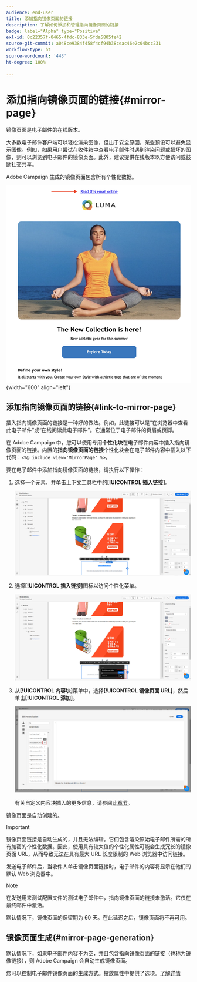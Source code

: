 ```yaml
---
audience: end-user
title: 添加指向镜像页面的链接
description: 了解如何添加和管理指向镜像页面的链接
badge: label="Alpha" type="Positive"
exl-id: 0c22357f-0465-4fdc-833e-5fda5805fe42
source-git-commit: a048ce9384f458f4cf94b38ceac46e2c04bcc231
workflow-type: ht
source-wordcount: '443'
ht-degree: 100%

---
```


# 添加指向镜像页面的链接{#mirror-page}

镜像页面是电子邮件的在线版本。

大多数电子邮件客户端可以轻松渲染图像，但出于安全原因，某些预设可以避免显示图像。例如，如果用户尝试在收件箱中查看电子邮件时遇到渲染问题或损坏的图像，则可以浏览到电子邮件的镜像页面。此外，建议提供在线版本以方便访问或鼓励社交共享。

Adobe Campaign 生成的镜像页面包含所有个性化数据。

![镜像链接示例](assets/mirror-page-link.png){width="600" align="left"}

## 添加指向镜像页面的链接{#link-to-mirror-page}

插入指向镜像页面的链接是一种好的做法。例如，此链接可以是“在浏览器中查看此电子邮件”或“在线阅读此电子邮件”。它通常位于电子邮件的页眉或页脚。

在 Adobe Campaign 中，您可以使用专用&#x200B;**个性化块**&#x200B;在电子邮件内容中插入指向镜像页面的链接。内置的&#x200B;**指向镜像页面的链接**&#x200B;个性化块会在电子邮件内容中插入以下代码：`<%@ include view='MirrorPage' %>`。

要在电子邮件中添加指向镜像页面的链接，请执行以下操作：

1. 选择一个元素，并单击上下文工具栏中的&#x200B;**[!UICONTROL 插入链接]**。

   ![](assets/message-tracking-mirror-page.png)

1. 选择&#x200B;**[!UICONTROL 插入链接]**&#x200B;图标以访问个性化菜单。

   ![](assets/message-tracking-mirror-page_2.png)

1. 从&#x200B;**[!UICONTROL 内容块]**&#x200B;菜单中，选择&#x200B;**[!UICONTROL 镜像页面 URL]**，然后单击&#x200B;**[!UICONTROL 添加]**。

   ![](assets/message-tracking-mirror-page_3.png)

   有关自定义内容块插入的更多信息，请参阅[此章节](../personalization/personalize.md#personalize-emails)。

镜像页面是自动创建的。

>[!IMPORTANT]
>
>镜像页面链接是自动生成的，并且无法编辑。它们包含渲染原始电子邮件所需的所有加密的个性化数据。因此，使用具有较大值的个性化属性可能会生成冗长的镜像页面 URL，从而导致无法在具有最大 URL 长度限制的 Web 浏览器中访问链接。

发送电子邮件后，当收件人单击镜像页面链接时，电子邮件的内容将显示在他们的默认 Web 浏览器中。

>[!NOTE]
>
>在发送用来测试配置文件的测试电子邮件中，指向镜像页面的链接未激活。它仅在最终邮件中激活。

默认情况下，镜像页面的保留期为 60 天。在此延迟之后，镜像页面将不再可用。


## 镜像页面生成{#mirror-page-generation}

默认情况下，如果电子邮件内容不为空，并且包含指向镜像页面的链接（也称为镜像链接），则 Adobe Campaign 会自动生成镜像页面。

您可以控制电子邮件镜像页面的生成方式。投放属性中提供了选项。[了解详情](../advanced-settings/delivery-settings.md#mirror)

